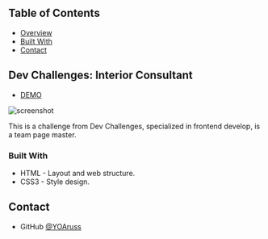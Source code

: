 <!-- TABLE OF CONTENTS -->


## Table of Contents


- [Overview](#overview)
- [Built With](#built-with)
- [Contact](#contact)


<!-- OVERVIEW -->


## Dev Challenges: Interior Consultant 


- [DEMO](https://devchallenges-team-page-master.netlify.app/)


![screenshot]()


This is a challenge from Dev Challenges, specialized in frontend develop, is a team page master.


### Built With

- HTML - Layout and web structure.
- CSS3 - Style design.


## Contact

- GitHub [@YOAruss](https://{github.com/YOAruss})
